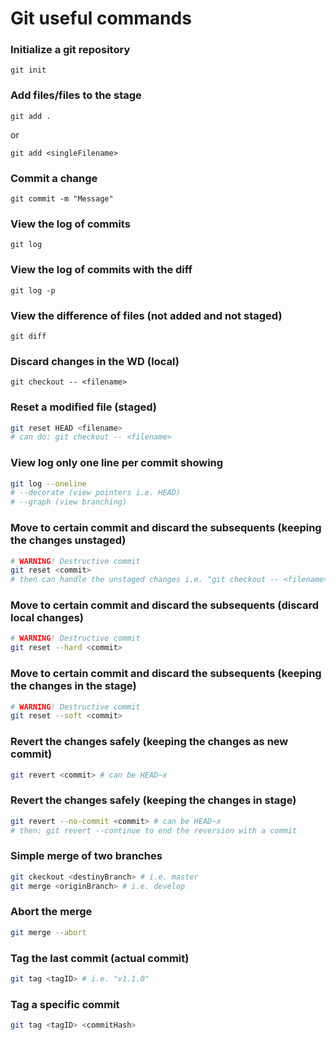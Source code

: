 # Git useful commands

### Initialize a git repository
```
git init
```

### Add files/files to the stage
```
git add .
```
or
```
git add <singleFilename>
```

### Commit a change
```
git commit -m "Message"
```

### View the log of commits
```
git log
```

### View the log of commits with the diff
```
git log -p
```

### View the difference of files (not added and not staged)
```
git diff
```

### Discard changes in the WD (local)
```
git checkout -- <filename>
```

### Reset a modified file (staged)
``` sh
git reset HEAD <filename>
# can do: git checkout -- <filename>
```

### View log only one line per commit showing
``` sh
git log --oneline
# --decorate (view pointers i.e. HEAD)
# --graph (view branching)
```

###  Move to certain commit and discard the subsequents (keeping the changes unstaged)
``` sh
# WARNING! Destructive commit
git reset <commit>
# then can handle the unstaged changes i.e. "git checkout -- <filename>"
```

###  Move to certain commit and discard the subsequents (discard local changes)
``` sh
# WARNING! Destructive commit
git reset --hard <commit>
```

###  Move to certain commit and discard the subsequents (keeping the changes in the stage)
``` sh
# WARNING! Destructive commit
git reset --soft <commit>
```

###  Revert the changes safely (keeping the changes as new commit)
``` sh
git revert <commit> # can be HEAD~x
```

###  Revert the changes safely (keeping the changes in stage)
``` sh
git revert --no-commit <commit> # can be HEAD~x
# then: git revert --continue to end the reversion with a commit
```

###  Simple merge of two branches
``` sh
git ckeckout <destinyBranch> # i.e. master
git merge <originBranch> # i.e. develop
```

###  Abort the merge
``` sh
git merge --abort
```

### Tag the last commit (actual commit)
``` sh
git tag <tagID> # i.e. "v1.1.0"
```

### Tag a specific commit
``` sh
git tag <tagID> <commitHash>
```
